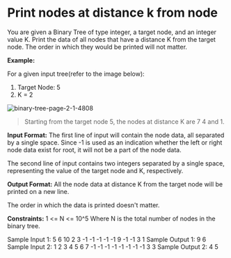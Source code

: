 # Print nodes at distance k from node

You are given a Binary Tree of type integer, a target node, and an integer value K.
Print the data of all nodes that have a distance K from the target node. The order in which they would be printed will not matter.

**Example:**

For a given input tree(refer to the image below):
1. Target Node: 5
2. K = 2

![binary-tree-page-2-1-4808](https://user-images.githubusercontent.com/55676207/149255560-a476e0c8-51e1-4f90-ae0c-67bf71594219.png)

> Starting from the target node 5, the nodes at distance K are 7 4 and 1.

**Input Format:**
The first line of input will contain the node data, all separated by a single space. Since -1 is used as an indication whether the left or right node data exist for root, it will not be a part of the node data.

The second line of input contains two integers separated by a single space, representing the value of the target node and K, respectively.

**Output Format:**
All the node data at distance K from the target node will be printed on a new line.

The order in which the data is printed doesn't matter.

**Constraints:**
1 <= N <= 10^5
Where N is the total number of nodes in the binary tree.

Sample Input 1:
5 6 10 2 3 -1 -1 -1 -1 -1 9 -1 -1
3 1
Sample Output 1:
9
6
Sample Input 2:
1 2 3 4 5 6 7 -1 -1 -1 -1 -1 -1 -1 -1
3 3
Sample Output 2:
4
5